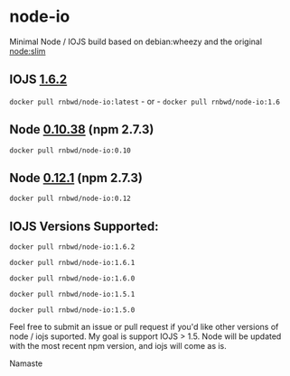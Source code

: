 # node-io
Minimal Node / IOJS build based on debian:wheezy and the original [node:slim](https://github.com/docker-library/node/blob/master/0.10/slim/Dockerfile)

## IOJS [1.6.2](https://github.com/iojs/io.js/blob/v1.x/CHANGELOG.md)

`docker pull rnbwd/node-io:latest` - or - `docker pull rnbwd/node-io:1.6`

## Node [0.10.38](http://blog.nodejs.org/2015/03/23/node-v0-10-38-maintenance/) (npm 2.7.3)

`docker pull rnbwd/node-io:0.10`

## Node [0.12.1](http://blog.nodejs.org/2015/03/23/node-v0-12-1-stable/) (npm 2.7.3)

`docker pull rnbwd/node-io:0.12`

## IOJS Versions Supported:

`docker pull rnbwd/node-io:1.6.2`

`docker pull rnbwd/node-io:1.6.1`

`docker pull rnbwd/node-io:1.6.0`

`docker pull rnbwd/node-io:1.5.1`

`docker pull rnbwd/node-io:1.5.0`

Feel free to submit an issue or pull request if you'd like other versions of node / iojs suported. My goal is support IOJS > 1.5. Node will be updated with the most recent npm version, and iojs will come as is.

Namaste

